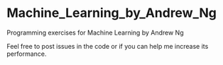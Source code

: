 # Machine_Learning_by_Andrew_Ng
Programming exercises for Machine Learning by Andrew Ng

Feel free to post issues in the code or if you can help me increase its performance.
